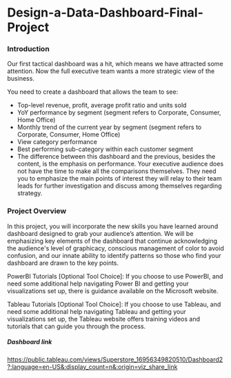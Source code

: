 # Design-a-Data-Dashboard-Final-Project

### Introduction
Our first tactical dashboard was a hit, which means we have attracted some attention. Now the full executive team wants a more strategic view of the business.

You need to create a dashboard that allows the team to see:

- Top-level revenue, profit, average profit ratio and units sold
- YoY performance by segment (segment refers to Corporate, Consumer, Home Office)
- Monthly trend of the current year by segment (segment refers to Corporate, Consumer, Home Office)
- View category performance
- Best performing sub-category within each customer segment
- The difference between this dashboard and the previous, besides the content, is the emphasis on performance. Your executive audience does not have the time to make all the comparisons themselves. They need you to emphasize the main points of interest they will relay to 
  their team leads for further investigation and discuss among themselves regarding strategy.

### Project Overview
In this project, you will incorporate the new skills you have learned around dashboard designed to grab your audience’s attention. We will be emphasizing key elements of the dashboard that continue acknowledging the audience's level of graphicacy, conscious management of color to avoid confusion, and our innate ability to identify patterns so those who find your dashboard are drawn to the key points.

PowerBI Tutorials [Optional Tool Choice]: If you choose to use PowerBI, and need some additional help navigating Power BI and getting your visualizations set up, there is guidance available on the Microsoft website.

Tableau Tutorials [Optional Tool Choice]: If you choose to use Tableau, and need some additional help navigating Tableau and getting your visualizations set up, the Tableau website offers training videos and tutorials that can guide you through the process.

##### Dashboard link
https://public.tableau.com/views/Superstore_16956349820510/Dashboard2?:language=en-US&:display_count=n&:origin=viz_share_link
